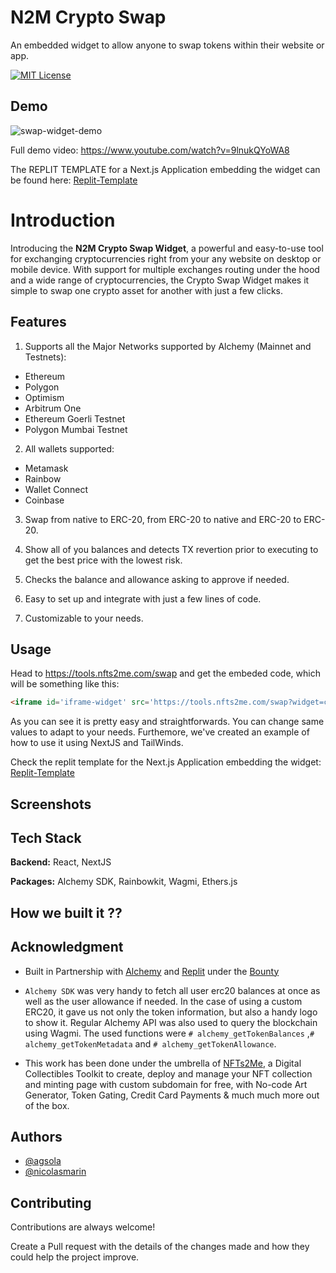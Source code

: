 
# N2M Crypto Swap
An embedded widget to allow anyone to swap tokens within their website or app.

[![MIT License](https://img.shields.io/badge/License-MIT-green.svg)](https://choosealicense.com/licenses/mit/)

## Demo

![swap-widget-demo](https://)

Full demo video:
https://www.youtube.com/watch?v=9lnukQYoWA8

The REPLIT TEMPLATE for a Next.js Application embedding the widget can be found here:
[Replit-Template](https://replit.com/@agsola/n2m-crypto-swap-template)

# Introduction

Introducing the **N2M Crypto Swap Widget**, a powerful and easy-to-use tool for exchanging cryptocurrencies right from your any website on desktop or mobile device. With support for multiple exchanges routing under the hood and a wide range of cryptocurrencies, the Crypto Swap Widget makes it simple to swap one crypto asset for another with just a few clicks.

## Features

1. Supports all the Major Networks supported by Alchemy (Mainnet and Testnets):
- Ethereum
- Polygon
- Optimism
- Arbitrum One
- Ethereum Goerli Testnet
- Polygon Mumbai Testnet

2. All wallets supported:
- Metamask
- Rainbow
- Wallet Connect
- Coinbase

3. Swap from native to ERC-20, from ERC-20 to native and ERC-20 to ERC-20.

4. Show all of you balances and detects TX revertion prior to executing to get the best price with the lowest risk.

5. Checks the balance and allowance asking to approve if needed.

6. Easy to set up and integrate with just a few lines of code.

7. Customizable to your needs.

## Usage

Head to https://tools.nfts2me.com/swap and get the embeded code, which will be something like this:

```html
<iframe id='iframe-widget' src='https://tools.nfts2me.com/swap?widget=classic' style="height: 480px; width: 100%; border: none"></iframe>
```

As you can see it is pretty easy and straightforwards. You can change same values to adapt to your needs.
Furthemore, we've created an example of how to use it using NextJS and TailWinds.

Check the replit template for the Next.js Application embedding the widget:
[Replit-Template](https://replit.com/@agsola/n2m-crypto-swap-template)

## Screenshots


## Tech Stack

**Backend:** React, NextJS

**Packages:** Alchemy SDK, Rainbowkit, Wagmi, Ethers.js

## How we built it ??



## Acknowledgment

- Built in Partnership with [Alchemy](https://www.alchemy.com/) and [Replit](https://replit.com/) under the [Bounty](https://replit.com/bounties/@Arjun-Alchemy/swap-crypto-widget)

- `Alchemy SDK` was very handy to fetch all user erc20 balances at once as well as the user allowance if needed. In the case of using a custom ERC20, it gave us not only the token information, but also a handy logo to show it. Regular Alchemy API was also used to query the blockchain using Wagmi. The used functions were `# alchemy_getTokenBalances` ,`# alchemy_getTokenMetadata` and `# alchemy_getTokenAllowance`.

- This work has been done under the umbrella of [NFTs2Me](https://nfts2me.com/), a Digital Collectibles Toolkit to create, deploy and manage your NFT collection and minting page with custom subdomain for free, with No-code Art Generator, Token Gating, Credit Card Payments & much much more out of the box. 

## Authors

- [@agsola](https://www.github.com/agsola)
- [@nicolasmarin](https://github.com/nicolasmarin)

## Contributing

Contributions are always welcome!

Create a Pull request with the details of the changes made and how they could help the project improve.